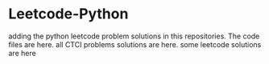 # Leetcode-Python
adding the python leetcode problem solutions in this repositories. 
The code files are here.
all CTCI problems solutions are here.
some leetcode solutions are here


























































































































































































































































































































































































































































































































































































































































































































































































































































































































































































































